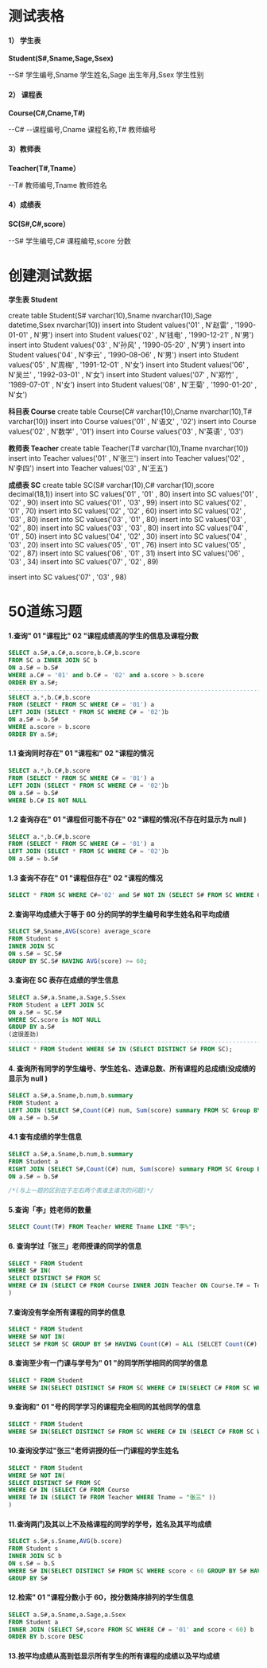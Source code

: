 # 测试表格

#### 1） 学生表

**Student(S#,Sname,Sage,Ssex)**

--S# 学生编号,Sname 学生姓名,Sage 出生年月,Ssex 学生性别

#### 2） 课程表

**Course(C#,Cname,T#)** 

--C# --课程编号,Cname 课程名称,T# 教师编号

#### 3）教师表

**Teacher(T#,Tname）**

 --T# 教师编号,Tname 教师姓名

#### 4）成绩表

**SC(S#,C#,score）**

 --S# 学生编号,C# 课程编号,score 分数



# 创建测试数据

**学生表 Student**

create table Student(S# varchar(10),Sname nvarchar(10),Sage datetime,Ssex nvarchar(10))
insert into Student values('01' , N'赵雷' , '1990-01-01' , N'男')
insert into Student values('02' , N'钱电' , '1990-12-21' , N'男')
insert into Student values('03' , N'孙风' , '1990-05-20' , N'男')
insert into Student values('04' , N'李云' , '1990-08-06' , N'男')
insert into Student values('05' , N'周梅' , '1991-12-01' , N'女')
insert into Student values('06' , N'吴兰' , '1992-03-01' , N'女')
insert into Student values('07' , N'郑竹' , '1989-07-01' , N'女')
insert into Student values('08' , N'王菊' , '1990-01-20' , N'女')



**科目表 Course**
create table Course(C# varchar(10),Cname nvarchar(10),T# varchar(10))
insert into Course values('01' , N'语文' , '02')
insert into Course values('02' , N'数学' , '01')
insert into Course values('03' , N'英语' , '03')



**教师表 Teacher**
create table Teacher(T# varchar(10),Tname nvarchar(10))
insert into Teacher values('01' , N'张三')
insert into Teacher values('02' , N'李四')
insert into Teacher values('03' , N'王五')



**成绩表 SC**
create table SC(S# varchar(10),C# varchar(10),score decimal(18,1))
insert into SC values('01' , '01' , 80)
insert into SC values('01' , '02' , 90)
insert into SC values('01' , '03' , 99)
insert into SC values('02' , '01' , 70)
insert into SC values('02' , '02' , 60)
insert into SC values('02' , '03' , 80)
insert into SC values('03' , '01' , 80)
insert into SC values('03' , '02' , 80)
insert into SC values('03' , '03' , 80)
insert into SC values('04' , '01' , 50)
insert into SC values('04' , '02' , 30)
insert into SC values('04' , '03' , 20)
insert into SC values('05' , '01' , 76)
insert into SC values('05' , '02' , 87)
insert into SC values('06' , '01' , 31)
insert into SC values('06' , '03' , 34)
insert into SC values('07' , '02' , 89)

insert into SC values('07' , '03' , 98)



# 50道练习题

#### 1.查询" 01 "课程比" 02 "课程成绩高的学生的信息及课程分数

```sql
SELECT a.S#,a.C#,a.score,b.C#,b.score 
FROM SC a INNER JOIN SC b
ON a.S# = b.S#
WHERE a.C# = '01' and b.C# = '02' and a.score > b.score
ORDER BY a.S#;
---------------------------------------------------------------------------------
SELECT a.*,b.C#,b.score 
FROM (SELECT * FROM SC WHERE C# = '01') a
LEFT JOIN (SELECT * FROM SC WHERE C# = '02')b
ON a.S# = b.S#
WHERE a.score > b.score
ORDER BY a.S#;
```



####  1.1 查询同时存在" 01 "课程和" 02 "课程的情况

```sql
SELECT a.*,b.C#,b.score 
FROM (SELECT * FROM SC WHERE C# = '01') a
LEFT JOIN (SELECT * FROM SC WHERE C# = '02')b
ON a.S# = b.S#
WHERE b.C# IS NOT NULL
```



#### 1.2 查询存在" 01 "课程但可能不存在" 02 "课程的情况(不存在时显示为 null )

```sql
SELECT a.*,b.C#,b.score 
FROM (SELECT * FROM SC WHERE C# = '01') a
LEFT JOIN (SELECT * FROM SC WHERE C# = '02')b
ON a.S# = b.S#
```



#### 1.3  查询不存在" 01 "课程但存在" 02 "课程的情况

```sql
SELECT * FROM SC WHERE C#='02' and S# NOT IN (SELECT S# FROM SC WHERE C# = '01' )
```



#### 2.查询平均成绩大于等于 60 分的同学的学生编号和学生姓名和平均成绩

```sql
SELECT S#,Sname,AVG(score) average_score
FROM Student s
INNER JOIN SC
ON s.S# = SC.S#
GROUP BY SC.S# HAVING AVG(score) >= 60;
```



#### 3.查询在 SC 表存在成绩的学生信息

```sql
SELECT a.S#,a.Sname,a.Sage,S.Ssex
FROM Student a LEFT JOIN SC 
ON a.S# = SC.S#
WHERE SC.score is NOT NULL
GROUP BY a.S#
(这很差劲)
---------------------------------------------------------------------------------
SELECT * FROM Student WHERE S# IN (SELECT DISTINCT S# FROM SC);
```



#### 4. 查询所有同学的学生编号、学生姓名、选课总数、所有课程的总成绩(没成绩的显示为 null )

```sql
SELECT a.S#,a.Sname,b.num,b.summary
FROM Student a
LEFT JOIN (SELECT S#,Count(C#) num, Sum(score) summary FROM SC Group BY S#)b
ON a.S# = b.S#
```



#### 4.1 查有成绩的学生信息

```sql
SELECT a.S#,a.Sname,b.num,b.summary
FROM Student a
RIGHT JOIN (SELECT S#,Count(C#) num, Sum(score) summary FROM SC Group BY S#)b
ON a.S# = b.S#

/*(与上一题的区别在于左右两个表谁主谁次的问题)*/
```



#### 5.查询「李」姓老师的数量 

```sql
SELECT Count(T#) FROM Teacher WHERE Tname LIKE "李%";
```



#### 6. 查询学过「张三」老师授课的同学的信息 

```sql
SELECT * FROM Student
WHERE S# IN(
SELECT DISTINCT S# FROM SC
WHERE C# IN (SELECT C# FROM Course INNER JOIN Teacher ON Course.T# = Teacher.T# WHERE Teacher.Tname = "张三")
)
```



#### 7.查询没有学全所有课程的同学的信息 

```sql
SELECT * FROM Student
WHERE S# NOT IN(
SELECT S# FROM SC GROUP BY S# HAVING Count(C#) = ALL (SELCET Count(C#) FROM Course GROUP BY C#))
```



#### 8.查询至少有一门课与学号为" 01 "的同学所学相同的同学的信息 

```sql
SELECT * FROM Student 
WHERE S# IN(SELECT DISTINCT S# FROM SC WHERE C# IN(SELECT C# FROM SC WHERE S# = '01'))
```



#### 9.查询和" 01 "号的同学学习的课程完全相同的其他同学的信息

```sql
SELECT * FROM Student 
WHERE S# IN(SELECT DISTINCT S# FROM SC WHERE C# IN (SELECT C# FROM SC WHERE S# = '01') and S# != '01' GROUP BY S# HAVING COUNT(C#)>=3)
```



#### 10.查询没学过"张三"老师讲授的任一门课程的学生姓名

```sql
SELECT * FROM Student
WHERE S# NOT IN(
SELECT DISTINCT S# FROM SC
WHERE C# IN (SELECT C# FROM Course 
WHERE T# IN (SELECT T# FROM Teacher WHERE Tname = "张三" ))
)
```



#### 11.查询两门及其以上不及格课程的同学的学号，姓名及其平均成绩 

```sql
SELECT s.S#,s.Sname,AVG(b.score)
FROM Student s 
INNER JOIN SC b
ON s.S# = b.S
WHERE S# IN(SELECT DISTINCT S# FROM SC WHERE score < 60 GROUP BY S# HAVING Count(score) >= 2)
GROUP BY S#
```



#### 12.检索" 01 "课程分数小于 60，按分数降序排列的学生信息

```sql
SELECT a.S#,a.Sname,a.Sage,a.Ssex
FROM Student a
INNER JOIN (SELECT S#,score FROM SC WHERE C# = '01' and score < 60) b
ORDER BY b.score DESC
```



#### 13.按平均成绩从高到低显示所有学生的所有课程的成绩以及平均成绩





















